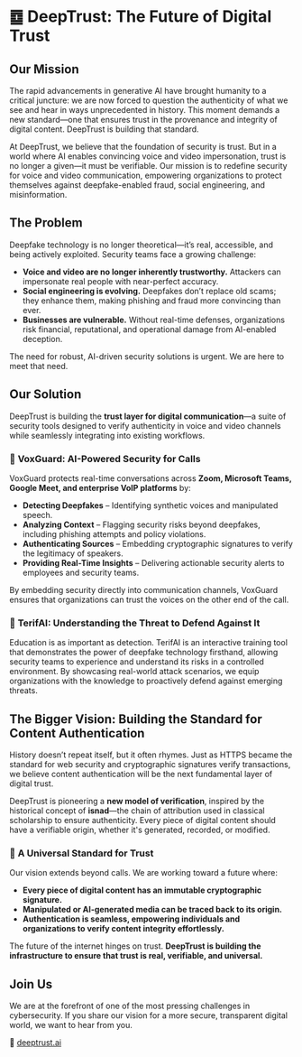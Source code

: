 <!--- Edit /profile/README.md for the "Overview" README -->

# ䷼ DeepTrust: The Future of Digital Trust  

## Our Mission  

The rapid advancements in generative AI have brought humanity to a critical juncture: we are now forced to question the authenticity of what we see and hear in ways unprecedented in history. This moment demands a new standard—one that ensures trust in the provenance and integrity of digital content. DeepTrust is building that standard.

At DeepTrust, we believe that the foundation of security is trust. But in a world where AI enables convincing voice and video impersonation, trust is no longer a given—it must be verifiable. Our mission is to redefine security for voice and video communication, empowering organizations to protect themselves against deepfake-enabled fraud, social engineering, and misinformation.  

## The Problem  

Deepfake technology is no longer theoretical—it’s real, accessible, and being actively exploited. Security teams face a growing challenge:  

- **Voice and video are no longer inherently trustworthy.** Attackers can impersonate real people with near-perfect accuracy.  
- **Social engineering is evolving.** Deepfakes don’t replace old scams; they enhance them, making phishing and fraud more convincing than ever.  
- **Businesses are vulnerable.** Without real-time defenses, organizations risk financial, reputational, and operational damage from AI-enabled deception.  

The need for robust, AI-driven security solutions is urgent. We are here to meet that need.  

## Our Solution  

DeepTrust is building the **trust layer for digital communication**—a suite of security tools designed to verify authenticity in voice and video channels while seamlessly integrating into existing workflows.  

### 🔹 **VoxGuard: AI-Powered Security for Calls**  
VoxGuard protects real-time conversations across **Zoom, Microsoft Teams, Google Meet, and enterprise VoIP platforms** by:  

- **Detecting Deepfakes** – Identifying synthetic voices and manipulated speech.  
- **Analyzing Context** – Flagging security risks beyond deepfakes, including phishing attempts and policy violations.  
- **Authenticating Sources** – Embedding cryptographic signatures to verify the legitimacy of speakers.  
- **Providing Real-Time Insights** – Delivering actionable security alerts to employees and security teams.  

By embedding security directly into communication channels, VoxGuard ensures that organizations can trust the voices on the other end of the call.  

### 🔹 **TerifAI: Understanding the Threat to Defend Against It**  
Education is as important as detection. TerifAI is an interactive training tool that demonstrates the power of deepfake technology firsthand, allowing security teams to experience and understand its risks in a controlled environment. By showcasing real-world attack scenarios, we equip organizations with the knowledge to proactively defend against emerging threats.  

## The Bigger Vision: Building the Standard for Content Authentication  

History doesn’t repeat itself, but it often rhymes. Just as HTTPS became the standard for web security and cryptographic signatures verify transactions, we believe content authentication will be the next fundamental layer of digital trust.  

DeepTrust is pioneering a **new model of verification**, inspired by the historical concept of **isnad**—the chain of attribution used in classical scholarship to ensure authenticity. Every piece of digital content should have a verifiable origin, whether it's generated, recorded, or modified.  

### 🔹 **A Universal Standard for Trust**  
Our vision extends beyond calls. We are working toward a future where:  

- **Every piece of digital content has an immutable cryptographic signature.**  
- **Manipulated or AI-generated media can be traced back to its origin.**  
- **Authentication is seamless, empowering individuals and organizations to verify content integrity effortlessly.**  

The future of the internet hinges on trust. **DeepTrust is building the infrastructure to ensure that trust is real, verifiable, and universal.**  

## Join Us  

We are at the forefront of one of the most pressing challenges in cybersecurity. If you share our vision for a more secure, transparent digital world, we want to hear from you.  

🔗 [deeptrust.ai](https://deeptrust.ai)  
